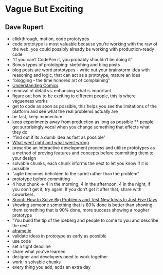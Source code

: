# Vague But Exciting
## Dave Rupert

* clickthrough, motion, code prototypes
* code prototype is most valuable because you’re working with the raw of the web, you could possibly already be working with production-ready code
* “If you can’t CodePen it, you probably shouldn’t be doing it”
* Bonus types of prototyping: sketching and blog posts
* blog posts are word prototypes - write out your brainstorm idea with reasoning and logic, that can act as a prototype, mature an idea
* “blogging - the time honored art of complaining”
* [Understanding Comics](https://www.amazon.com/Understanding-Comics-Invisible-Scott-McCloud/dp/006097625X)
* removal of detail vs. enhancing what is important
* figure out how to be exciting to different people, this is where vagueness works
* get to code as soon as possible, this helps you see the limitations of the platform and see what the real problems actually are
* be fast, keep momentum
* keep experiments away from production as long as possible
** people get surprisingly vocal when you change something that effects what they do
* “find out if its a dumb idea as fast as possible”
* [What went right and what went wrong](https://www.microsoft.com/en-us/research/publication/what-went-right-and-what-went-wrong-an-analysis-of-155-postmortems-from-game-development/)
* prescribe an interactive development process and utilize prototypes as a method of proving features and concepts before committing them to your design
* solvable chunks, each chunk informs the next to let you know if it is possible
* “agile becomes beholden to the sprint rather than the problem”
* prototype before committing 
* 4 hour chunk -> 4 in the morning, 4 in the afternoon, 4 in the night, if you don’t get it, try again. If you don’t get it after that, share with coworkers.
* [Sprint: How to Solve Big Problems and Test New Ideas In Just Five Days](https://www.amazon.com/Sprint-Solve-Problems-Test-Ideas/dp/150112174X)
* showing someone something that is 80% done is better than showing them something that is 90% done, more success showing a rougher prototype
* “You build the tip of the iceberg and people to come to you and describe the rest”
* [aframe.io](http://aframe.io)
* validate ideas in prototype as early as possible
* use code
* set a tight deadline
* share what you’ve learned
* designer and developers need to work together
* work in solvable chunks
* every thing you add, adds an extra day